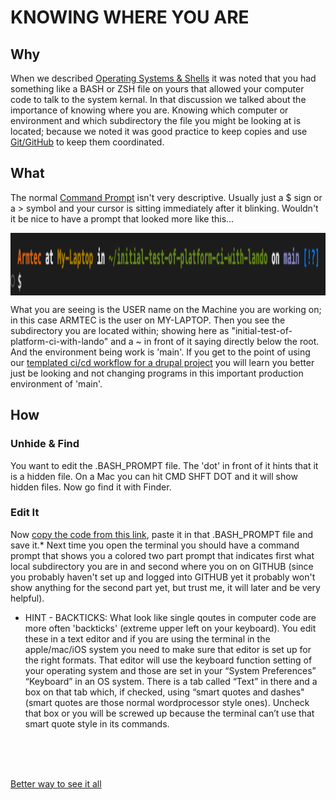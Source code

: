 
# KNOWING WHERE YOU ARE

## Why

When we described [Operating Systems & Shells](operating&shells.md) it was noted that you had something like a BASH or ZSH file on yours that allowed your computer code to talk to the system kernal.  In that discussion we talked about the importance of knowing where you are.  Knowing which computer or environment and which subdirectory the file you might be looking at is located; because we noted it was good practice to keep copies and use [Git/GitHub](gitbasics.md) to keep them coordinated. 

## What

The normal [Command Prompt](https://www.alphr.com/open-command-prompt-mac/) isn't very descriptive.  Usually just a $ sign or a > symbol and your cursor is sitting immediately after it blinking.  Wouldn't it be nice to have a prompt that looked more like this...

<img src="images/media/Expandedprompt.png" align="center" width="530" height="100" alt="Expanded Prompt">

What you are seeing is the USER name on the Machine you are working on; in this case ARMTEC is the user on MY-LAPTOP.  Then you see the subdirectory you are located within; showing here as "initial-test-of-platform-ci-with-lando" and a ~ in front of it saying directly below the root.  And the environment being work is 'main'.  If you get to the point of using our [templated ci/cd workflow for a drupal project](drupalcicd.md) you will learn you better just be looking and not changing programs in this important production environment of 'main'.

## How
### Unhide & Find

You want to edit the .BASH_PROMPT file.  The 'dot' in front of it hints that it is a hidden file.  On a Mac you can hit CMD SHFT DOT and it will show hidden files.  Now go find it with Finder.

### Edit It

Now [copy the code from this link](https://raw.githubusercontent.com/mathiasbynens/dotfiles/master/.bash_prompt), paste it in that .BASH_PROMPT file and save it.*  Next time you open the terminal you should have a command prompt that shows you a colored two part prompt that indicates first what local subdirectory you are in and second where you on on GITHUB (since you probably haven't set up and logged into GITHUB yet it probably won't show anything for the second part yet, but trust me, it will later and be very helpful).

* HINT - BACKTICKS: What look like single qoutes in computer code are more often 'backticks' (extreme upper left on your keyboard).  You edit these in a text editor and if you are using the terminal in the apple/mac/iOS system you need to make sure that editor is set up for the right formats.  That editor will use the keyboard function setting of your operating system and those are set in your “System Preferences” “Keyboard” in an OS system.  There is a tab called “Text” in there and a box on that tab which, if checked, using “smart quotes and dashes" (smart quotes are those normal wordprocessor style ones).  Uncheck that box or you will be screwed up because the terminal can’t use that smart quote style in its commands.  


<br>
<br>
<br>

[Better way to see it all](ide.md)
